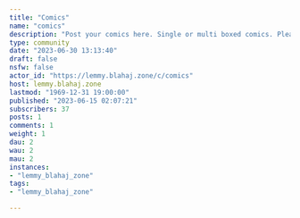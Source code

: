 ```yaml
---
title: "Comics" 
name: "comics"
description: "Post your comics here. Single or multi boxed comics. Please mark nsfw when appropriate.Same rules as primary server, no hate.Please warn others if there may be triggers.Please mark if the comic is yours either in the title or description "
type: community
date: "2023-06-30 13:13:40"
draft: false
nsfw: false
actor_id: "https://lemmy.blahaj.zone/c/comics"
host: lemmy.blahaj.zone
lastmod: "1969-12-31 19:00:00"
published: "2023-06-15 02:07:21"
subscribers: 37
posts: 1
comments: 1
weight: 1
dau: 2
wau: 2
mau: 2
instances:
- "lemmy_blahaj_zone"
tags: 
- "lemmy_blahaj_zone"

---
```

